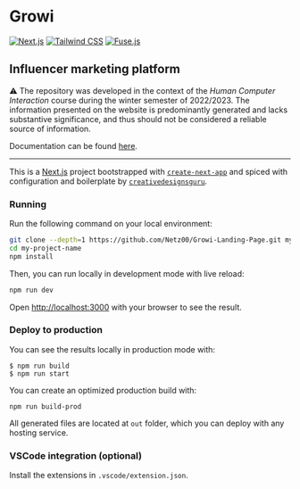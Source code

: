 # Growi

[![Next.js](https://img.shields.io/badge/Next.Js-13-blue?style=for-the-badge)](https://nextjs.org/) 
[![Tailwind CSS](https://img.shields.io/badge/Tailwind%20CSS-3.2-blue?style=for-the-badge)](https://tailwindcss.com/) 
[![Fuse.js](https://img.shields.io/badge/Fuse.js-6.6.2-blue?style=for-the-badge)](https://fusejs.io/) 

## Influencer marketing platform
⚠️ The repository was developed in the context of the *Human Computer Interaction* course during the winter semester of 2022/2023. The information presented on the website is predominantly generated and lacks substantive significance, and thus should not be considered a reliable source of information.

Documentation can be found [here](https://netz00.notion.site/Growi-491981adfaec4864b3fb0ee0004f1c5b).

---

This is a [Next.js](https://nextjs.org/) project bootstrapped with [`create-next-app`](https://github.com/vercel/next.js/tree/canary/packages/create-next-app) and spiced with configuration and boilerplate by [`creativedesignsguru`](https://creativedesignsguru.com).

### Running

Run the following command on your local environment:

```bash
git clone --depth=1 https://github.com/Netz00/Growi-Landing-Page.git my-project-name
cd my-project-name
npm install
```

Then, you can run locally in development mode with live reload:

```bash
npm run dev
```

Open [http://localhost:3000](http://localhost:3000) with your browser to see the result.

### Deploy to production

You can see the results locally in production mode with:

```
$ npm run build
$ npm run start
```

You can create an optimized production build with:

```
npm run build-prod
```

All generated files are located at `out` folder, which you can deploy with any hosting service.

### VSCode integration (optional)

Install the extensions in `.vscode/extension.json`.
